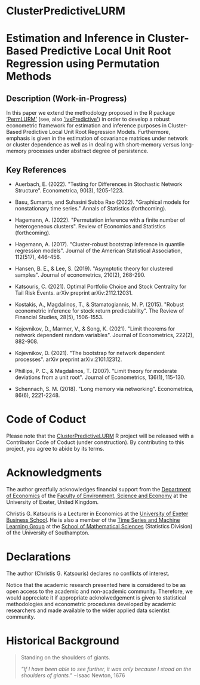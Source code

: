 # ClusterPredictiveLURM

# Estimation and Inference in Cluster-Based Predictive Local Unit Root Regression using Permutation Methods

## Description (Work-in-Progress)

In this paper we extend the methodology proposed in the R package [‘PermLURM’](https://github.com/christiskatsouris/PermLURM) (see, also ['ivxPredictive'](https://github.com/christiskatsouris/ivxPredictive)) in order to develop a robust econometric framework for estimation and inference purposes in Cluster-Based Predictive Local Unit Root Regression Models. Furthermore, emphasis is given in the estimation of covariance matrices under network or cluster dependence as well as in dealing with short-memory versus long-memory processes under abstract degree of persistence. 


## Key References

- Auerbach, E. (2022). "Testing for Differences in Stochastic Network Structure". Econometrica, 90(3), 1205-1223.

- Basu, Sumanta, and Suhasini Subba Rao (2022). "Graphical models for nonstationary time series." Annals of Statistics (forthcoming).

- Hagemann, A. (2022). "Permutation inference with a finite number of heterogeneous clusters". Review of Economics and Statistics (forthcoming).  
 
- Hagemann, A. (2017). "Cluster-robust bootstrap inference in quantile regression models". Journal of the American Statistical Association, 112(517), 446-456.

- Hansen, B. E., & Lee, S. (2019). "Asymptotic theory for clustered samples". Journal of econometrics, 210(2), 268-290.

- Katsouris, C. (2021). Optimal Portfolio Choice and Stock Centrality for Tail Risk Events. arXiv preprint arXiv:2112.12031.

-  Kostakis, A., Magdalinos, T., & Stamatogiannis, M. P. (2015). "Robust econometric inference for stock return predictability". The Review of Financial Studies, 28(5), 1506-1553.
 
- Kojevnikov, D., Marmer, V., & Song, K. (2021). "Limit theorems for network dependent random variables". Journal of Econometrics, 222(2), 882-908.

- Kojevnikov, D. (2021). "The bootstrap for network dependent processes". arXiv preprint arXiv:2101.12312.

- Phillips, P. C., & Magdalinos, T. (2007). "Limit theory for moderate deviations from a unit root". Journal of Econometrics, 136(1), 115-130.

- Schennach, S. M. (2018). "Long memory via networking". Econometrica, 86(6), 2221-2248.

# Code of Coduct

Please note that the [ClusterPredictiveLURM](https://github.com/christiskatsouris/ClusterPredictiveLURM) R project will be released with a Contributor Code of Coduct (under construction). By contributing to this project, you agree to abide by its terms.

# Acknowledgments

The author greatfully acknowledges financial support from the [Department of Economics](http://business-school.exeter.ac.uk/about/departments/economics/) of the [Faculty of Environment, Science and Economy](https://www.exeter.ac.uk/departments/ese/) at the University of Exeter, United Kingdom. 

Christis G. Katsouris is a Lecturer in Economics at the [University of Exeter Business School](http://business-school.exeter.ac.uk/). He is also a member of the [Time Series and Machine Learning Group](https://www.personal.soton.ac.uk/cz1y20/Reading_Group/mlts-group-2022.html) at the [School of Mathematical Sciences](https://www.southampton.ac.uk/about/faculties-schools-departments/school-of-mathematical-sciences) (Statistics Division) of the University of Southampton. 

# Declarations

The author (Christis G. Katsouris) declares no conflicts of interest.

Notice that the academic research presented here is considered to be as open access to the academic and non-academic community. Therefore, we would appreciate it if appropriate acknolwedgement is given to statistical methodologies and econometric procedures developed by academic researchers and made available to the wider applied data scientist community.   

# Historical Background

> Standing on the shoulders of giants.
> 
> $\textit{''If I have been able to see further, it was only because I stood on the shoulders of giants."}$
> $- \text{Isaac Newton, 1676}$ 
